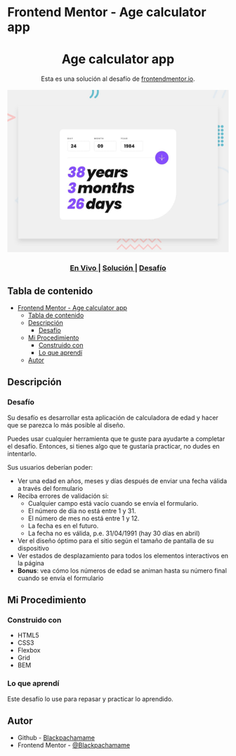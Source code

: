 # Frontend Mentor - Age calculator app

<h1 align="center">Age calculator app</h1>

<div align="center">
   Esta es una solución al desafío de <a href="https://www.frontendmentor.io/">frontendmentor.io</a>.
</div>
<br>
<div align="center">
<img src="design/desktop-preview.jpg"></img>
  <h3>
    <a href="https://blackpachamame.github.io/frontendmentor/junior/age-calculator-app/">
      En Vivo
    </a>
    <span> | </span>
    <a href="https://www.frontendmentor.io/solutions/age-calculator-app">
      Solución
    </a>
   <span> | </span>
    <a href="https://www.frontendmentor.io/challenges/age-calculator-app-dF9DFFpj-Q">
      Desafío
    </a>
  </h3>
</div>

## Tabla de contenido

- [Frontend Mentor - Age calculator app](#frontend-mentor---age-calculator-app)
  - [Tabla de contenido](#tabla-de-contenido)
  - [Descripción](#descripción)
    - [Desafío](#desafío)
  - [Mi Procedimiento](#mi-procedimiento)
    - [Construido con](#construido-con)
    - [Lo que aprendí](#lo-que-aprendí)
  - [Autor](#autor)

## Descripción

### Desafío

Su desafío es desarrollar esta aplicación de calculadora de edad y hacer que se parezca lo más posible al diseño.

Puedes usar cualquier herramienta que te guste para ayudarte a completar el desafío. Entonces, si tienes algo que te gustaría practicar, no dudes en intentarlo.

Sus usuarios deberían poder:

- Ver una edad en años, meses y días después de enviar una fecha válida a través del formulario
- Reciba errores de validación si:
  - Cualquier campo está vacío cuando se envía el formulario.
  - El número de día no está entre 1 y 31.
  - El número de mes no está entre 1 y 12.
  - La fecha es en el futuro.
  - La fecha no es válida, p.e. 31/04/1991 (hay 30 días en abril)
- Ver el diseño óptimo para el sitio según el tamaño de pantalla de su dispositivo
- Ver estados de desplazamiento para todos los elementos interactivos en la página
- **Bonus**: vea cómo los números de edad se animan hasta su número final cuando se envía el formulario

## Mi Procedimiento

### Construido con

- HTML5
- CSS3
- Flexbox
- Grid
- BEM

### Lo que aprendí

Este desafío lo use para repasar y practicar lo aprendido.

## Autor

- Github - [Blackpachamame](https://github.com/Blackpachamame)
- Frontend Mentor - [@Blackpachamame](https://www.frontendmentor.io/profile/Blackpachamame)